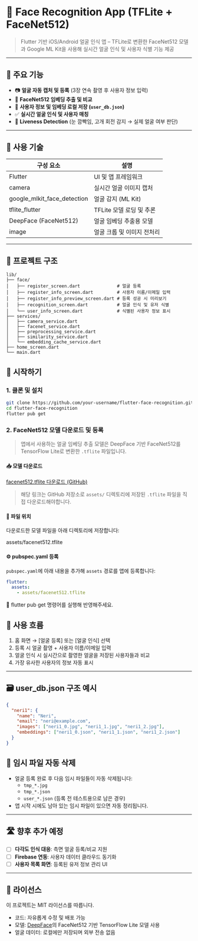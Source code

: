# 👤 Face Recognition App (TFLite + FaceNet512)

> Flutter 기반 iOS/Android 얼굴 인식 앱 – TFLite로 변환한 FaceNet512 모델과 Google ML Kit을 사용해 실시간 얼굴 인식 및 사용자 식별 기능 제공

---

## 📸 주요 기능

- 📷 **얼굴 자동 캡처 및 등록** (3장 연속 촬영 후 사용자 정보 입력)
- 🧠 **FaceNet512 임베딩 추출 및 비교**
- 🧾 **사용자 정보 및 임베딩 로컬 저장 (`user_db.json`)**
- ✅ **실시간 얼굴 인식 및 사용자 매칭**
- 🔐 **Liveness Detection** (눈 깜빡임, 고개 회전 감지 → 실제 얼굴 여부 판단)

---

## 🧱 사용 기술

| 구성 요소                  | 설명                                |
|--------------------------|-------------------------------------|
| Flutter                  | UI 및 앱 프레임워크                  |
| camera                   | 실시간 얼굴 이미지 캡처              |
| google_mlkit_face_detection | 얼굴 감지 (ML Kit)                 |
| tflite_flutter           | TFLite 모델 로딩 및 추론             |
| DeepFace (FaceNet512)    | 얼굴 임베딩 추출용 모델              |
| image                    | 얼굴 크롭 및 이미지 전처리           |

---

## 📁 프로젝트 구조

```plaintext
lib/
├── face/
│   ├── register_screen.dart              # 얼굴 등록 
│   ├── register_info_screen.dart         # 사용자 이름/이메일 입력
│   ├── register_info_preview_screen.dart # 등록 성공 시 미리보기
│   ├── recognition_screen.dart           # 얼굴 인식 및 유저 식별
│   └── user_info_screen.dart             # 식별된 사용자 정보 표시
├── services/
│   ├── camera_service.dart
│   ├── facenet_service.dart
│   ├── preprocessing_service.dart
│   ├── similarity_service.dart
│   └── embedding_cache_service.dart
├── home_screen.dart
└── main.dart
```

## 🚀 시작하기

### 1. 클론 및 설치

```bash
git clone https://github.com/your-username/flutter-face-recognition.git
cd flutter-face-recognition
flutter pub get
```

### 2. FaceNet512 모델 다운로드 및 등록

> 앱에서 사용하는 얼굴 임베딩 추출 모델은 DeepFace 기반 FaceNet512를 TensorFlow Lite로 변환한 `.tflite` 파일입니다.

#### 📥 모델 다운로드

[facenet512.tflite 다운로드 (GitHub)](https://github.com/smflsmfqh/face_recognition/blob/master/assets/facenet512.tflite)

> 해당 링크는 GitHub 저장소로 `assets/` 디렉토리에 저장된 `.tflite` 파일을 직접 다운로드해야합니다.


#### 📁 파일 위치

다운로드한 모델 파일을 아래 디렉토리에 저장합니다:

assets/facenet512.tflite

#### ⚙️ pubspec.yaml 등록

`pubspec.yaml`에 아래 내용을 추가해 `assets` 경로를 앱에 등록합니다:

```yaml
flutter:
  assets:
    - assets/facenet512.tflite

```

📌 flutter pub get 명령어를 실행해 반영해주세요.

## 🧪 사용 흐름

1. 홈 화면 → [얼굴 등록] 또는 [얼굴 인식] 선택
3. 등록 시 얼굴 촬영 + 사용자 이름/이메일 입력  
4. 얼굴 인식 시 실시간으로 촬영한 얼굴을 저장된 사용자들과 비교  
5. 가장 유사한 사용자의 정보 자동 표시  

---

## 🗃 user_db.json 구조 예시

```json
{
  "neri1": {
    "name": "Neri",
    "email": "neri@example.com",
    "images": ["neri1_0.jpg", "neri1_1.jpg", "neri1_2.jpg"],
    "embeddings": ["neri1_0.json", "neri1_1.json", "neri1_2.json"]
  }
}
```

## 🧼 임시 파일 자동 삭제

- 얼굴 등록 완료 후 다음 임시 파일들이 자동 삭제됩니다:
  - `tmp_*.jpg`
  - `tmp_*.json`
  - `user_*.json` (등록 전 테스트용으로 남은 경우)
- 앱 시작 시에도 남아 있는 임시 파일이 있으면 자동 정리됩니다.

---

## 🛣 향후 추가 예정

- [ ] **다각도 인식 대응**: 측면 얼굴 등록/비교 지원
- [ ] **Firebase 연동**: 사용자 데이터 클라우드 동기화
- [ ] **사용자 목록 화면**: 등록된 유저 정보 관리 UI

---

## 📄 라이선스

이 프로젝트는 MIT 라이선스를 따릅니다.

- 코드: 자유롭게 수정 및 배포 가능
- 모델: [DeepFace](https://github.com/serengil/deepface)의 FaceNet512 기반 TensorFlow Lite 모델 사용
- 얼굴 데이터: 로컬에만 저장되며 외부 전송 없음


